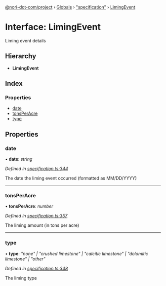 [@nori-dot-com/project](../README.md) › [Globals](../globals.md) › ["specification"](../modules/_specification_.md) › [LimingEvent](_specification_.limingevent.md)

# Interface: LimingEvent

Liming event details

## Hierarchy

* **LimingEvent**

## Index

### Properties

* [date](_specification_.limingevent.md#date)
* [tonsPerAcre](_specification_.limingevent.md#tonsperacre)
* [type](_specification_.limingevent.md#type)

## Properties

###  date

• **date**: *string*

*Defined in [specification.ts:344](https://github.com/nori-dot-eco/nori-dot-com/blob/758366f/packages/project/src/specification.ts#L344)*

The date the liming event occurred (formatted as MM/DD/YYYY)

___

###  tonsPerAcre

• **tonsPerAcre**: *number*

*Defined in [specification.ts:357](https://github.com/nori-dot-eco/nori-dot-com/blob/758366f/packages/project/src/specification.ts#L357)*

The liming amount (in tons per acre)

___

###  type

• **type**: *"none" | "crushed limestone" | "calcitic limestone" | "dolomitic limestone" | "other"*

*Defined in [specification.ts:348](https://github.com/nori-dot-eco/nori-dot-com/blob/758366f/packages/project/src/specification.ts#L348)*

The liming type
